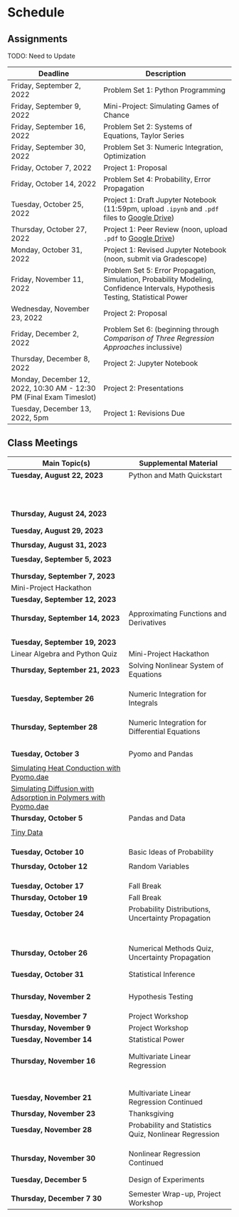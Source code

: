# Schedule

## Assignments

TODO: Need to Update

| Deadline     | Description |
| ----------- | ----------- |
| Friday, September 2, 2022 | Problem Set 1: Python Programming |
| Friday, September 9, 2022 | Mini-Project: Simulating Games of Chance |
| Friday, September 16, 2022 | Problem Set 2: Systems of Equations, Taylor Series |
| Friday, September 30, 2022 | Problem Set 3: Numeric Integration, Optimization |
| Friday, October 7, 2022 | Project 1: Proposal |
| Friday, October 14, 2022 | Problem Set 4: Probability, Error Propagation |
| Tuesday, October 25, 2022 | Project 1: Draft Jupyter Notebook (11:59pm, upload `.ipynb` and `.pdf` files to [Google Drive](https://drive.google.com/drive/folders/1FqUhcjPBlGvZfySmWetv2b_QpS3SMAjD?usp=sharing)) |
| Thursday, October 27, 2022 | Project 1: Peer Review (noon, upload `.pdf` to [Google Drive](https://drive.google.com/drive/folders/1FqUhcjPBlGvZfySmWetv2b_QpS3SMAjD?usp=sharing)) |
| Monday, October 31, 2022 | Project 1: Revised Jupyter Notebook (noon, submit via Gradescope) |
| Friday, November 11, 2022 | Problem Set 5: Error Propagation, Simulation, Probability Modeling, Confidence Intervals, Hypothesis Testing, Statistical Power |
| Wednesday, November 23, 2022 | Project 2: Proposal |
| Friday, December 2, 2022 | Problem Set 6: [](../notebooks/15/Nonlinear-Case-Study-Adsorptive-Membranes.ipynb) (beginning through *Comparison of Three Regression Approaches* inclussive) |
| Thursday, December 8, 2022 | Project 2: Jupyter Notebook |
| Monday, December 12, 2022, 10:30 AM - 12:30 PM (Final Exam Timeslot) | Project 2: Presentations |
| Tuesday, December 13, 2022, 5pm | Project 1: Revisions Due |

## Class Meetings

| Main Topic(s) | Supplemental Material |
| ----------- | ----------- |
| **Tuesday, August 22, 2023** | Python and Math Quickstart |
| [](../notebooks/01/Jupyter-Notebooks.ipynb) | [](../notebooks/01/Python-Basics-I-Variables-Strings-Bugs.ipynb) |
| [](../notebooks/01/Pseudocode.ipynb) | [](../notebooks/01/Flow-control.ipynb) |
| [](../notebooks/01/Example-High-Low-Game.ipynb) | [](../notebooks/01/Python-Basics-III-Lists-Dictionaries-Enumeration.ipynb) |
| [](../notebooks/01/Publication-Quality-Figures.ipynb) | [](../notebooks/01/Functions-and-Scope.ipynb) |
| [](../notebooks/03/chapter1.ipynb) | [](../notebooks/01/Recursion.ipynb) |
| | [](../notebooks/01/Modules-and-Files.ipynb) |
| | [](../notebooks/01/NumPy.ipynb) |
| | [](../notebooks/01/Matplotlib.ipynb) |
| | [](../notebooks/01/Functions-as-Arguments.ipynb) |
| | [](../notebooks/01/Testing-and-Debugging.ipynb) |
| **Thursday, August 24, 2023** |
| [](../notebooks/03/chapter2.ipynb) | [](../notebooks/04/Modeling-Systems-of-Linear-Equations.ipynb) |
| | [](../notebooks/04/Linear-Algebra-in-Numpy.ipynb) |
| **Tuesday, August 29, 2023** |
| [](../notebooks/03/chapter3.ipynb) | [](../notebooks/04/Gauss-Elimination.ipynb) |
| **Thursday, August 31, 2023** |
| [](../notebooks/03/chapter4.ipynb) | [](../notebooks/04/Condition-Number.ipynb) |
| **Tuesday, September 5, 2023** |
| [](../notebooks/03/chapter5.ipynb) | [](../notebooks/04/Invertible-Matrix-Theorem-and-Gauss-Example.ipynb) |
| | [](../notebooks/04/LU-Decomposition.ipynb) |
| **Thursday, September 7, 2023** |
| Mini-Project Hackathon | |
| **Tuesday, September 12, 2023** |
| [](../notebooks/03/chapter6.ipynb) | [](../notebooks/04/Condition-Number.ipynb) |
| **Thursday, September 14, 2023** | Approximating Functions and Derivatives |
| [](../notebooks/05/Taylor-Series.ipynb) | [](../notebooks/05/algorithms.md) |
| [](../notebooks/05/Finite-Difference.ipynb) | [](../notebooks/05/Example-Heating-a-Metal-Slab.ipynb) |
| [](../notebooks/05/Example-Heating-a-Metal-Slab.ipynb) |
| **Tuesday, September 19, 2023** |
| Linear Algebra and Python Quiz | Mini-Project Hackathon |
| **Thursday, September 21, 2023** | Solving Nonlinear System of Equations |
| [](../notebooks/06/Newton-Raphson-Method-in-One-Dimension.ipynb) | [](../notebooks/06/nonlinear_systems.md) |
| [](../notebooks/06/More-Newton-Type-Methods.ipynb) | [](../notebooks/06/Convergence-Analysis-for-Newton-Raphson-Methods.ipynb) |
| [](../notebooks/06/Newton-Raphson-Methods-for-Systems-of-Equations.ipynb) | [](../notebooks/06/Newton-Methods-in-Scipy.ipynb) |
| **Tuesday, September 26** | Numeric Integration for Integrals
| [](../notebooks/07/Intro-and-Newton-Cotes.ipynb) | [](../notebooks/07/integration.md) |
| [](../notebooks/07/Gauss-Quadrature.ipynb) | [](../notebooks/07/Scipy-Library-Adaptive-Methods-for-Newton-Cotes-and-Gauss-Quadrature.ipynb) |
| | [](../notebooks/07/Application-Inertial-Navigation-Systems.ipynb) |
| **Thursday, September 28** | Numeric Integration for Differential Equations |
| [](../notebooks/07/Forward-and-Backward-Euler.ipynb) | [](../notebooks/07/Explicit-Runge-Kutta.ipynb) |
| [](../notebooks/07/Trapezoid-Rule.ipynb) | [](../notebooks/07/Example-Reaction-Rates.ipynb) |
| [](../notebooks/07/Stability-Analysis.ipynb) | 
| [](../notebooks/07/Systems-of-Differential-Equations-and-Scipy.ipynb) | 
| **Tuesday, October 3** | Pyomo and Pandas |
| [](../notebooks/08/Pyomo-Basics.ipynb) | [](../notebooks/08/optimization.md) |
| [Simulating Heat Conduction with Pyomo.dae](https://jckantor.github.io/ND-Pyomo-Cookbook/notebooks/05.03-Heat_Conduction_in_Various_Geometries.html) | [](../notebooks/08/Flash-Calculations-in-Pyomo.ipynb) |
| [Simulating Diffusion with Adsorption in Polymers with Pyomo.dae](https://jckantor.github.io/ND-Pyomo-Cookbook/notebooks/05.04-Diffusion_Adsorption_in_Polymers.html) |
| **Thursday, October 5** | Pandas and Data |
| [](../notebooks/01/Pandas.ipynb) | [](../notebooks/09/stats.md) |
| [Tiny Data](https://jckantor.github.io/cbe31358-book/notebooks/methods/05-Tidy-Data-and-Pandas.html) |
| [](../notebooks/09/Sampling.ipynb) | 
| [](../notebooks/09/Summary-Statistics.ipynb) | 
| [](../notebooks/09/Visualizing-Data.ipynb) |
| **Tuesday, October 10** | Basic Ideas of Probability |
| [](../notebooks/10/Probability-Basics.ipynb)  | [](../notebooks/10/probability.md) |
| **Thursday, October 12** | Random Variables |
| [](../notebooks/10/Random-Variables.ipynb) | [](../notebooks/10/Practice-Problems.ipynb) |
| [](../notebooks/10/Jointly-Distributed-Random-Variables.ipynb) |
| [](../notebooks/10/Jointly-Continuous-Random-Variables.ipynb) |
| **Tuesday, October 17** | Fall Break | 
| **Thursday, October 19** | Fall Break |
| **Tuesday, October 24** | Probability Distributions, Uncertainty Propagation | 
| [](../notebooks/11/Bernoulli-Probability-Distribution.ipynb) | [](../notebooks/11/distributions.md) |
| [](../notebooks/11/Binomial-Probability-Distribtuion.ipynb) | [](../notebooks/11/Common-Probability-Distributions-Summary.md) |
| [](../notebooks/11/Poisson-Probability-Distribution.ipynb) |
| [](../notebooks/11/Normal-Probability-Distribution.ipynb) |
| [](../notebooks/12/Measurement-Error.ipynb) |
| [](../notebooks/12/Error-Propagation.ipynb) |
| [](../notebooks/12/Measuring-Flowrate-Example.ipynb) |
| **Thursday, October 26** | Numerical Methods Quiz, Uncertainty Propagation |
| [](../notebooks/12/Simulation.ipynb) | [](../notebooks/12/Car-and-Incline-Example.ipynb) |
| [](../notebooks/12/Monte-Carlo-Error-Propogation.ipynb) | [](../notebooks/12/Practice-Problems.ipynb) |
| **Tuesday, October 31** | Statistical Inference |
| [](../notebooks/13/Central-Limit-Theorem.ipynb) | [](../notebooks/13/inference.md)|
| [](../notebooks/13/Standard-Normal-Distribution.ipynb) 
| [](../notebooks/13/Confidence-Intervals.ipynb) |
| [](../notebooks/13/Students-t-Distribution.ipynb) |
| **Thursday, November 2** | Hypothesis Testing |
| [](../notebooks/13/Hypothesis-Testing-Basics.ipynb) |
| [](../notebooks/13/Flavors-of-Hypothesis-Testing.ipynb) |
[](../notebooks/13/Bootstrap-Confidence-Intervals.ipynb) |
| **Tuesday, November 7** | Project Workshop | 
| **Thursday, November 9** | Project Workshop | 
| **Tuesday, November 14** | Statistical Power | 
| [](../notebooks/13/Type-I-and-Type-II-Errors.ipynb) | [](../notebooks/13/Statistical-Power-in-Python.ipynb)
| [](../notebooks/13/Statistical-Power-Basics.ipynb) | [](../notebooks/13/Statistical-Power-Practice-Problems.ipynb) 
| **Thursday, November 16** | Multivariate Linear Regression | 
| | [](../notebooks/14/Ordinary-Least-Squares-Linear-Regression.ipynb) |
| | [](../notebooks/14/Residual-Analysis.ipynb) |
| | [](../notebooks/14/Regression-Assumption-Examples.ipynb) |
| | [](../notebooks/14/Uncertainty-Analysis-and-Statistical-Inference.ipynb) |
| | [](../notebooks/14/Multivariate-Linear-Regression.ipynb) |
| | [](../notebooks/14/Linear-Regression-Practice-Problems.ipynb) |
| **Tuesday, November 21** | Multivariate Linear Regression Continued | 
| **Thursday, November 23** | Thanksgiving | 
| **Tuesday, November 28** | Probability and Statistics Quiz, Nonlinear Regression  |
| [](../notebooks/15/Transformations-and-Linear-Regression.ipynb) |
| [](../notebooks/15/Weighted-Regression.ipynb) |
| [](../notebooks/15/Nonlinear-Regression.ipynb) | 
| **Thursday, November 30** | Nonlinear Regression Continued |
| [](../notebooks/15/Monte-Carlo-Uncertainty-Analysis-for-Nonlinear-Regression.ipynb ) | [](../notebooks/15/Nonlinear-Case-Study-Adsorptive-Membranes.ipynb )|
| [](../notebooks/15/Nonlinear-Regression-Practice-Problem.ipynb) |
| **Tuesday, December 5** | Design of Experiments | 
| [](../notebooks/16/Reaction-MBDoE.ipynb) | [](../notebooks/16/design_of_experiments.md) |
| **Thursday, December 7 30** | Semester Wrap-up, Project Workshop | 